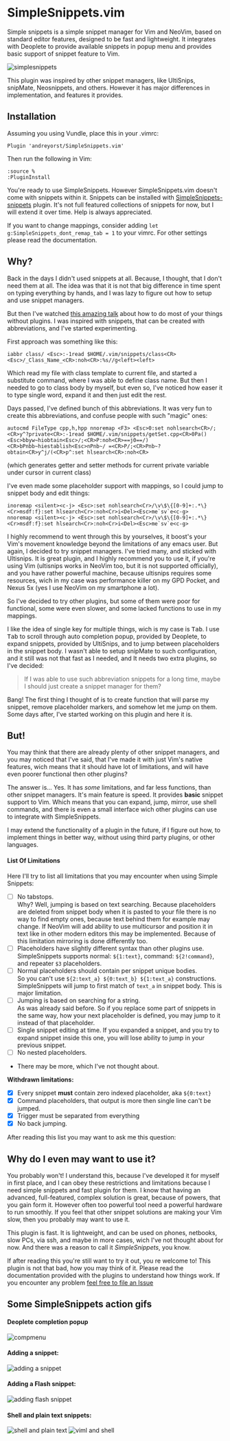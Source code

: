 # SimpleSnippets.vim

Simple snippets is a simple snippet manager for Vim and NeoVim, based on standard
editor features, designed to be fast and lightweight. It integrates with Deoplete
to provide available snippets in popup menu and provides basic support of
snippet feature to Vim.

![simplesnippets](https://user-images.githubusercontent.com/19470159/39535519-c4904d2a-4e3c-11e8-9e1c-9796515f1913.gif)

This plugin was inspired by other snippet managers, like UltiSnips, snipMate,
Neosnippets, and others. However it has major differences in implementation, and
features it provides.

## Installation

Assuming you using Vundle, place this in your .vimrc:

```vim
Plugin 'andreyorst/SimpleSnippets.vim'
```

Then run the following in Vim:

```vim
:source %
:PluginInstall
```

You're ready to use SimpleSnippets. However SimpleSnippets.vim doesn't come with snippets within it.
Snippets can be installed with [SimpleSnippets-snippets](https://github.com/andreyorst/SimpleSnippets-snippets) plugin.
It's not full featured collections of snippets for now, but I will extend it over time. Help is always appreciated.

If you want to change mappings, consider adding `let g:SimpleSnippets_dont_remap_tab = 1` to
your vimrc. For other settings please read the documentation.

## Why?

Back in the days I didn't used snippets at all. Because, I thought, that I don't
need them at all. The idea was that it is not that big difference in time spent on typing
everything by hands, and I was lazy to figure out how to setup and use snippet managers.

But then I've watched [this amazing talk](https://www.youtube.com/watch?v=XA2WjJbmmoM&t=2300s) about how to do most of your things without plugins. I was inspired with snippets, that can be created with abbreviations, and I've started experimenting.

First approach was something like this:

```vim
iabbr class/ <Esc>:-1read $HOME/.vim/snippets/class<CR><Esc>/_Class_Name_<CR>:noh<CR>:%s//g<left><left>
```
Which read my file with class template to current file, and started a substitute
command, where I was able to define class name. But then I needed to go to class
body by myself, but even so, I've noticed how easer it to type single word,
expand it and then just edit the rest.

Days passed, I've defined bunch of this abbreviations. It was very fun to create
this abbreviations, and confuse people with such "magic" ones:

```vim
autocmd FileType cpp,h,hpp nnoremap <F3> <Esc>0:set nohlsearch<CR>/;<CR>y^?private<CR>:-1read $HOME/.vim/snippets/getSet.cpp<CR>0Pa()<Esc>bbyw~hiobtain<Esc>/;<CR>P:noh<CR>==j0==/)<CR>bPnbb~hiestablish<Esc>nPnb~/ =<CR>P/;<CR>Pnb~?obtain<CR>y^j/(<CR>p^:set hlsearch<CR>:noh<CR>
```

(which generates getter and setter methods for current private variable under cursor in current class)

I've even made some placeholder support with mappings, so I could jump to snippet
body and edit things:

```vim
inoremap <silent><c-j> <Esc>:set nohlsearch<Cr>/\v\$\{[0-9]+:.*\}<Cr>msdf:f}:set hlsearch<Cr>:noh<Cr>i<Del><Esc>me`sv`e<c-g>
nnoremap <silent><c-j> <Esc>:set nohlsearch<Cr>/\v\$\{[0-9]+:.*\}<Cr>msdf:f}:set hlsearch<Cr>:noh<Cr>i<Del><Esc>me`sv`e<c-g>
```

I highly recommend to went through this by yourselves, it boost's your Vim's
movement knowledge beyond the limitations of any emacs user. But again, I decided
to try snippet managers. I've tried many, and sticked with Ultisnips. It is great
plugin, and I highly recommend you to use it, if you're using Vim (ultisnips works
in NeoVim too, but it is not supported officially), and you have rather powerful
machine, because ultisnips requires some resources, wich in my case was performance
killer on my GPD Pocket, and Nexus 5x (yes I use NeoVim on my smartphone a lot).

So I've decided to try other plugins, but some of them were poor for functional,
some were even slower, and some lacked functions to use in my mappings.

I like the idea of single key for multiple things, wich is my case is <kbd>Tab</kbd>.
I use <kbd>Tab</kbd> to scroll through auto completion popup, provided by Deoplete,
to expand snippets, provided by UltiSnips, and to jump between placeholders in
the snippet body. I wasn't able to setup snipMate to such configuration, and it
still was not that fast as I needed, and It needs two extra plugins, so I've
decided:

> If I was able to use such abbreviation snippets for a long time, maybe I should just create a snippet manager for them?

Bang! The first thing I thought of is to create function that will parse my snippet,
remove placeholder markers, and somehow let me jump on them. Some days after, I've
started working on this plugin and here it is.

## But!

You may think that there are already plenty of other snippet managers, and you may noticed
that I've said, that I've made it with just Vim's native features, wich means
that it should have lot of limitations, and will have even poorer functional then
other plugins?

The answer is... Yes. It has _some_ limitations, and far less functions, than other
snippet managers. It's main feature is speed. It provides **basic**
snippet support to Vim. Which means that you can expand, jump, mirror, use shell
commands, and there is even a small interface wich other plugins can use to integrate with SimpleSnippets.

I may extend the functionality of a plugin in the future, if I figure out how, to
implement things in better way, without using third party plugins, or other
languages.

#### List Of Limitations
Here I'll try to list all limitations that you may encounter when using Simple Snippets:

- [ ] No tabstops.  
Why? Well, jumping is based on text searching. Because placeholders are deleted from snippet body when it is pasted to your file there is no way to find empty ones, because text behind them for example may change. If NeoVim will add ability to use multicursor and position it in text like in other modern editors this may be implemented. Because of this limitation mirroring is done differently too.
- [ ] Placeholders have slightly different syntax than other plugins use.  
SimpleSnippets supports normal: `${1:text}`, command: `${2!command}`, and repeater `$3` placeholders.
- [ ] Normal placeholders should contain per snippet unique bodies.  
So you can't use `${2:text_a} ${0:text_b} ${1:text_a}` constructions. SimpleSnippets will jump to first match of `text_a` in snippet body. This is major limitation.
- [ ] Jumping is based on searching for a string.  
As was already said before. So if you replace some part of snippets in the same way, how your next placeholder is defined, you may jump to it instead of that placeholder.
- [ ] Single snippet editing at time.
If you expanded a snippet, and you try to expand snippet inside this one, you will lose ability to jump in your previous snippet.
- [ ] No nested placeholders.
- There may be more, which I've not thought about.

**Withdrawn limitations:**
- [x] Every snippet **must** contain zero indexed placeholder, aka `${0:text}`
- [x] Command placeholders, that output is more then single line can't be jumped.
- [x] Trigger must be separated from everything
- [x] No back jumping.

After reading this list you may want to ask me this question:

## Why do I even may want to use it?

You probably won't! I understand this, because I've developed it for myself in first place, and I can obey these restrictions and limitations because I need simple snippets and fast plugin for them.
I know that having an advanced, full-featured, complex solution is great, because of powers, that you gain form it.
However often too powerful tool need a powerful hardware to run smoothly.
If you feel that other snippet solutions are making your Vim slow,
then you probably may want to use it.

This plugin is fast. It is lightweight, and can be used on phones, netbooks, slow
PCs, via ssh, and maybe in more cases, wich I've not thought about for now. And there was
a reason to call it _SimpleSnippets_, you know.

If after reading this you're still want to try it out, you re welcome to!
This plugin is not that bad, how you may think of it. Please read the documentation
provided with the plugins to understand how things work. If you encounter any problem
[feel free to file an Issue](https://github.com/andreyorst/SimpleSnippets.vim/issues/new)

## Some SimpleSnippets action gifs

#### Deoplete completion popup

![compmenu](https://user-images.githubusercontent.com/19470159/39534438-416411e0-4e3a-11e8-8b15-ae9d27c7f672.gif)

#### Adding a snippet:

![adding a snippet](https://user-images.githubusercontent.com/19470159/39096706-36884290-465c-11e8-9177-d1407ff26f43.gif)

#### Adding a Flash snippet:

![adding flash snippet](https://user-images.githubusercontent.com/19470159/39096497-87df33b8-4659-11e8-9f10-2f7590f90987.gif)

#### Shell and plain text snippets:

![shell and plain text](https://user-images.githubusercontent.com/19470159/39097254-8cbc957a-4662-11e8-841b-65d239551517.gif)
![viml and shell](https://user-images.githubusercontent.com/19470159/39826577-d4f29124-53bd-11e8-812c-07c160e84298.gif)
